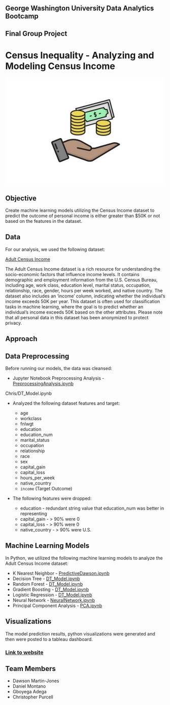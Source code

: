 ## George Washington University Data Analytics Bootcamp

## Final Group Project 

# Census Inequality - Analyzing and Modeling Census Income

![alt text](Visualizations/income-by-remmachenasreddine-580x386.jpg)

##  Objective

Create machine learning models utilizing the Census Income dataset to predict the outcome of personal income is either greater than $50K or not based on the features in the dataset.

## Data

For our analysis, we used the following dataset:

[Adult Census Income](https://www.kaggle.com/datasets/lovishbansal123/adult-census-income)

The Adult Census Income dataset is a rich resource for understanding the socio-economic factors that influence income levels. It contains demographic and employment information from the U.S. Census Bureau, including age, work class, education level, marital status, occupation, relationship, race, gender, hours per week worked, and native country. The dataset also includes an ‘income’ column, indicating whether the individual’s income exceeds 50K per year. This dataset is often used for classification tasks in machine learning, where the goal is to predict whether an individual’s income exceeds 50K based on the other attributes. Please note that all personal data in this dataset has been anonymized to protect privacy.



## Approach

## Data Preprocessing

Before running our models, the data was cleansed:

* Jupyter Notebook Preprocessing Analysis - [PreprocessingAnalysis.ipynb](Code/PreprocessingAnalysis.ipynb)

Chris/DT_Model.ipynb
* Analyzed the following dataset features and target:
    * age
    * workclass
    * fnlwgt
    * education
    * education_num
    * marital_status
    * occupation
    * relationship
    * race
    * sex
    * capital_gain
    * capital_loss
    * hours_per_week
    * native_country
    * `income` (Target Outcome)

* The following features were dropped:
    * education - redundant string value that education_num was better in representing
    * capital_gain - > 90% were 0
    * capital_loss - > 90% were 0
    * native_country - > 90% were U.S. 

## Machine Learning Models

In Python, we utilized the following machine learning models to analyze the Adult Census Income dataset:
 
* K Nearest Neighbor - [PredictiveDawson.ipynb](Code/PredictiveDawson.ipynb)
* Decision Tree - [DT_Model.ipynb](Code/DT_Model.ipynb)
* Random Forest - [DT_Model.ipynb](Code/RandomForest.ipynb)
* Gradient Boosting - [DT_Model.ipynb](Code/GradientBoosting.ipynb)
* Logistic Regression - [DT_Model.ipynb](Code/LogisticRegression.ipynb)
* Neural Network - [NeuralNetwork.ipynb](Code/NeuralNetwork.ipynb)
* Principal Component Analysis - [PCA.ipynb](Code/PCA.ipynb)

## Visualizations

The model prediction results, python visualizations were generated and then were posted to a tableau dashboard.

### [Link to website](https://public.tableau.com/app/profile/dawson.martin.jones/viz/StartTableau_17337972389220/Story1?publish=yes)

## Team Members
* Dawson Martin-Jones
* Daniel Montano
* Gboyega Adega
* Christopher Purcell